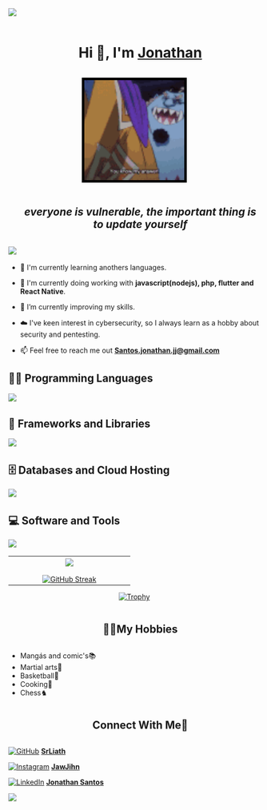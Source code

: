 <!--horizontal divider(gradiant)-->
<img src="https://user-images.githubusercontent.com/73097560/115834477-dbab4500-a447-11eb-908a-139a6edaec5c.gif">
<!--h1 without bottom border-->
<div id="user-content-toc">
  <ul align="center">
    <summary><h1 style="display: inline-block">Hi 👋, I'm <a href="https://srliath.github.io" >Jonathan</a></h1></summary>
  </ul>
</div>



<div align="center">
<img src="https://github.com/SrLiath/SrLiath/blob/main/b.gif" style=" width: 200px; /* width of container */
    height: 200px; /* height of container */
    object-fit: cover;
    border: 5px solid black;">
</div>


<!--h2 without bottom border-->
<div id="user-content-toc">
  <ul align="center">
    <summary><h2 style="display: inline-block"> <i>everyone is vulnerable, the important thing is to update yourself</i> </h2></summary>
  </ul>
</div>
<img src="https://user-images.githubusercontent.com/73097560/115834477-dbab4500-a447-11eb-908a-139a6edaec5c.gif">

<!--Intro start-->
- 🔎 I'm currently learning anothers languages.
  
- 🔭 I'm currently doing working with **javascript(nodejs), php, flutter and React Native**.

- 🌱 I’m currently improving my skills.

- ☁️ I've keen interest in cybersecurity, so I always learn as a hobby about security and pentesting.

- 📫 Feel free to reach me out **Santos.jonathan.jj@gmail.com**

<!--Intro end-->
<h2>👨‍💻 Programming Languages</h2>

<p>
 <img src="https://skillicons.dev/icons?i=nodejs,php,java,dart" />

</p>

<h2>🧰 Frameworks and Libraries</h2>

<p>
 <img src="https://skillicons.dev/icons?i=jquery,electron,selenium,react,flutter,adonis,laravel" />
</p>

<h2>🗄️ Databases and Cloud Hosting</h2>

<p>
 <img src="https://skillicons.dev/icons?i=mysql,mongodb,postgres,gcp,aws,azure" />
</p>

<h2>💻 Software and Tools</h2>

 <img src="https://skillicons.dev/icons?i=vscode,androidstudio,bash,docker,linux,windows,apple" />



<!--- stats & Trophy (start) -->
<p align="center">
  <!--- stats (start) -->
<table align="center">
<tr border="none">
<td width="50%" align="center">
  <img  align="center"  src="https://github-readme-stats.vercel.app/api?username=SrLiath&theme=dark&show_icons=true&count_private=true" />
  <br></br>
<a href="https://git.io/streak-stats"><img src="https://github-readme-streak-stats.herokuapp.com?user=srliath" alt="GitHub Streak" /></a>

</td>


</tr>
</table>
<!--- stats (end) -->

<!--- trophy (start) -->

</p>        
<div style="display: flex; justify-content: center;">
  <a href="https://github.com/ryo-ma/github-profile-trophy">
    <img src="https://github-profile-trophy.vercel.app/?username=SrLiath&theme=onedark&title=-Reviews" alt="Trophy" />
  </a>
</div>




<div id="user-content-toc">
  <ul align="center">
    <summary><h2 style="display: inline-block">🐱‍👤My Hobbies</h2></summary>
  </ul>
</div>
<ul>
<li> Mangás and comic's📚</li>
<li> Martial arts🥊</li>
<li> Basketball🏀</li>
<li> Cooking🍲</li>
<li> Chess♞</li>
</ul>

<div id="user-content-toc">
  <ul align="center">
    <summary><h2 style="display: inline-block">Connect With Me🤝</h2></summary>
  </ul>
</div>

[![GitHub](https://skillicons.dev/icons?i=github)](https://github.com/SrLiath) **[SrLiath](https://github.com/SrLiath)**  

[![Instagram](https://skillicons.dev/icons?i=instagram)](http://instagram.com/jawjihn) **[JawJihn](http://instagram.com/jawjihn)**  

[![LinkedIn](https://skillicons.dev/icons?i=linkedin)](https://linkedin.com/in/jawjihn) **[Jonathan Santos](https://linkedin.com/in/jawjihn)**  


<!--horizontal divider(gradiant)-->
<img src="https://user-images.githubusercontent.com/73097560/115834477-dbab4500-a447-11eb-908a-139a6edaec5c.gif">
